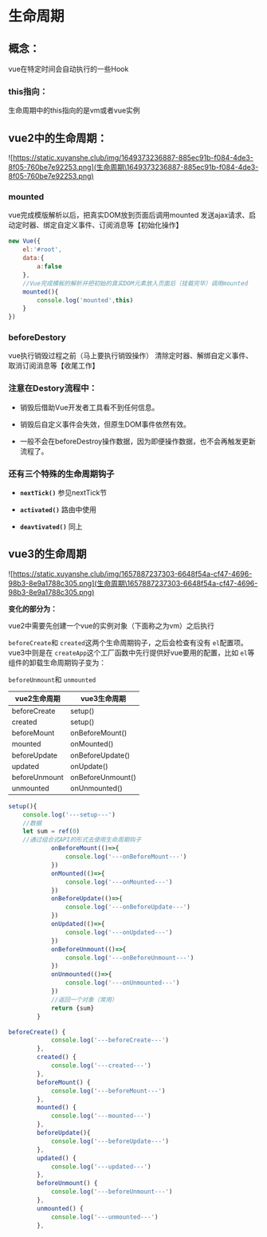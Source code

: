 # 生命周期

## 概念：

vue在特定时间会自动执行的一些Hook

### this指向：

生命周期中的this指向的是vm或者vue实例

## vue2中的生命周期：

![https://static.xuyanshe.club/img/1649373236887-885ec91b-f084-4de3-8f05-760be7e92253.png](生命周期\1649373236887-885ec91b-f084-4de3-8f05-760be7e92253.png)

### mounted

vue完成模版解析以后，把真实DOM放到页面后调用mounted 发送ajax请求、启动定时器、绑定自定义事件、订阅消息等【初始化操作】

```JavaScript
new Vue({
	el:'#root',
	data:{
		a:false
	},
	//Vue完成模板的解析并把初始的真实DOM元素放入页面后（挂载完毕）调用mounted
	mounted(){
		console.log('mounted',this)
	}
})
```

### beforeDestory

vue执行销毁过程之前（马上要执行销毁操作） 清除定时器、解绑自定义事件、取消订阅消息等【收尾工作】

### 注意在Destory流程中：

- 销毁后借助Vue开发者工具看不到任何信息。

- 销毁后自定义事件会失效，但原生DOM事件依然有效。

- 一般不会在beforeDestroy操作数据，因为即便操作数据，也不会再触发更新流程了。

### 还有三个特殊的生命周期钩子

- **`nextTick()`** 参见nextTick节

- **`activated()`** 路由中使用

- **`deavtivated()`** 同上

## vue3的生命周期

![https://static.xuyanshe.club/img/1657887237303-6648f54a-cf47-4696-98b3-8e9a1788c305.png](生命周期\1657887237303-6648f54a-cf47-4696-98b3-8e9a1788c305.png)

**变化的部分为：**

vue2中需要先创建一个vue的实例对象（下面称之为vm）之后执行

`beforeCreate`和 `created`这两个生命周期钩子，之后会检查有没有 `el`配置项。vue3中则是在 `createApp`这个工厂函数中先行提供好vue要用的配置，比如 `el`等组件的卸载生命周期钩子变为：

`beforeUnmount`和 `unmounted`

|vue2生命周期|vue3生命周期|
|-|-|
|beforeCreate|setup()|
|created|setup()|
|beforeMount|onBeforeMount()|
|mounted|onMounted()|
|beforeUpdate|onBeforeUpdate()|
|updated|onUpdate()|
|beforeUnmount|onBeforeUnmount()|
|unmounted|onUnmounted()|

```JavaScript
setup(){
	console.log('---setup---')
	//数据
	let sum = ref(0)
	//通过组合式API的形式去使用生命周期钩子
			onBeforeMount(()=>{
				console.log('---onBeforeMount---')
			})
			onMounted(()=>{
				console.log('---onMounted---')
			})
			onBeforeUpdate(()=>{
				console.log('---onBeforeUpdate---')
			})
			onUpdated(()=>{
				console.log('---onUpdated---')
			})
			onBeforeUnmount(()=>{
				console.log('---onBeforeUnmount---')
			})
			onUnmounted(()=>{
				console.log('---onUnmounted---')
			})
			//返回一个对象（常用）
			return {sum}
		}
```

```JavaScript
beforeCreate() {
			console.log('---beforeCreate---')
		},
		created() {
			console.log('---created---')
		},
		beforeMount() {
			console.log('---beforeMount---')
		},
		mounted() {
			console.log('---mounted---')
		},
		beforeUpdate(){
			console.log('---beforeUpdate---')
		},
		updated() {
			console.log('---updated---')
		},
		beforeUnmount() {
			console.log('---beforeUnmount---')
		},
		unmounted() {
			console.log('---unmounted---')
		},
```

